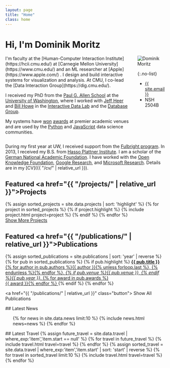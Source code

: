 ```yaml
---
layout: page
title: "Home"
class: home
---
```


# Hi, I'm Dominik Moritz

<div class="columns" markdown="1">

<div class="intro" markdown="1">
I'm faculty at the [Human-Computer Interaction Institute](https://hcii.cmu.edu/) at [Carnegie Mellon University](https://www.cmu.edu/) and an ML researcher at [Apple](https://www.apple.com/) <i class="fab fa-apple"></i>. I design and build interactive systems for visualization and analysis. At CMU, I co-lead the [Data Interaction Group](https://dig.cmu.edu/).

I received my PhD from the [Paul G. Allen School](https://www.cs.washington.edu/) at the [University of Washington](https://www.washington.edu/), where I worked with [Jeff Heer](https://homes.cs.washington.edu/~jheer/) and [Bill Howe](https://homes.cs.washington.edu/~billhowe/) in the [Interactive Data Lab](http://idl.cs.washington.edu/) and the [Database Group](https://db.cs.washington.edu/).

My systems have [won](https://vega.github.io/vega-lite/) [awards](https://uwdata.github.io/draco/) at premier academic venues and are used by the [Python](https://altair-viz.github.io) and [JavaScript](https://vega.github.io/vega-lite/) data science communities.
</div>

<div class="me" markdown="1">
<picture>
  <source srcset='/images/dominik_berlin.webp' type='image/webp' />
  <img
    src='/images/dominik_berlin.jpg'
    alt='Dominik Moritz'>
</picture>

{:.no-list}
* <a href="mailto:{{ site.email }}">{{ site.email }}</a>
* NSH 2504B
</div>

</div>

During my first year at UW, I received support from the [Fulbright program](https://en.wikipedia.org/wiki/Fulbright_Program). In 2013, I received my B.S. from [Hasso Plattner Institute](https://hpi.de/). I am a scholar of the [German National Academic Foundation](http://www.studienstiftung.de/). I have worked with the [Open Knowledge Foundation](http://www.okfn.org), [Google Research](https://ai.google/research/), and [Microsoft Research](https://www.microsoft.com/en-us/research/group/vibe/). Details are in my [CV]({{ "/cv/" | relative_url }}).

## Featured <a href="{{ "/projects/" | relative_url }}">Projects</a>

<div class="featured-projects">
  {% assign sorted_projects = site.data.projects | sort: 'highlight' %}
  {% for project in sorted_projects %}
    {% if project.highlight %}
      {% include project.html project=project %}
    {% endif %}
  {% endfor %}
</div>
<a href="{{ "/projects/" | relative_url }}" class="button">
  <i class="fas fa-chevron-circle-right"></i>
  Show More Projects
</a>

## Featured <a href="{{ "/publications/" | relative_url }}">Publications</a>

<div class="featured-publications">
  {% assign sorted_publications = site.publications | sort: 'year' | reverse %}
  {% for pub in sorted_publications %}
    {% if pub.highlight %}
      <a href="{{ pub.pdf }}" class="publication">
        <strong>{{ pub.title }}</strong>
        <span class="authors">{% for author in pub.authors %}{{ author }}{% unless forloop.last %}, {% endunless %}{% endfor %}</span>.
        <i>{% if pub.venue %}{{ pub.venue }}, {% endif %}{{ pub.year }}</i>.
        {% for award in pub.awards %}<br/><span class="award"><i class="fas fa-{% if award == "Best Paper Award" %}trophy{% else %}award{% endif %}" aria-hidden="true"></i> {{ award }}</span>{% endfor %}
      </a>
    {% endif %}
  {% endfor %}
</div>

<a href="{{ "/publications/" | relative_url }}" class="button">
  <i class="fas fa-chevron-circle-right"></i>
  Show All Publications
</a>

<div class="news-travel" markdown="1">

<div class="news" markdown="1">
## Latest News

<ul>
{% for news in site.data.news limit:10 %}
  {% include news.html news=news %}
{% endfor %}
</ul>

</div>

<div class="travel" markdown="1">
## Latest Travel

<table>
<tbody>
{% assign future_travel = site.data.travel | where_exp:'item','item.start == null' %}
{% for travel in future_travel %}
  {% include travel.html travel=travel %}
{% endfor %}
{% assign sorted_travel = site.data.travel | where_exp:'item','item.start' | sort: 'start' | reverse %}
{% for travel in sorted_travel limit:10 %}
  {% include travel.html travel=travel %}
{% endfor %}
</tbody>
</table>

</div>

</div>
